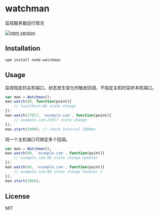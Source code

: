 # watchman
监视服务器运行情况

[![npm version](https://badge.fury.io/js/node-watchman.svg)](http://badge.fury.io/js/node-watchman)

## Installation
```
npm install node-watchman
```

## Usage
监视指定的主机端口，状态发生变化时触发回调，不指定主机时监听本机端口。

```js
var man = Watchman();
man.watch(80, function(point){
	// localhost:80 state change
});
man.watch(27017, 'example.com', function(point){
	// example.com:27017 state change
});
man.start(3000); // check interval 3000ms
```

同一个主机端口可绑定多个回调。

```js
var man = Watchman();
man.watch(80, 'example.com', function(point){
	// example.com:80 state change handler
});
man.watch(80, 'example.com', function(point){
	// example.com:80 state change handler 2
});
man.start(3000);
```

## License
MIT